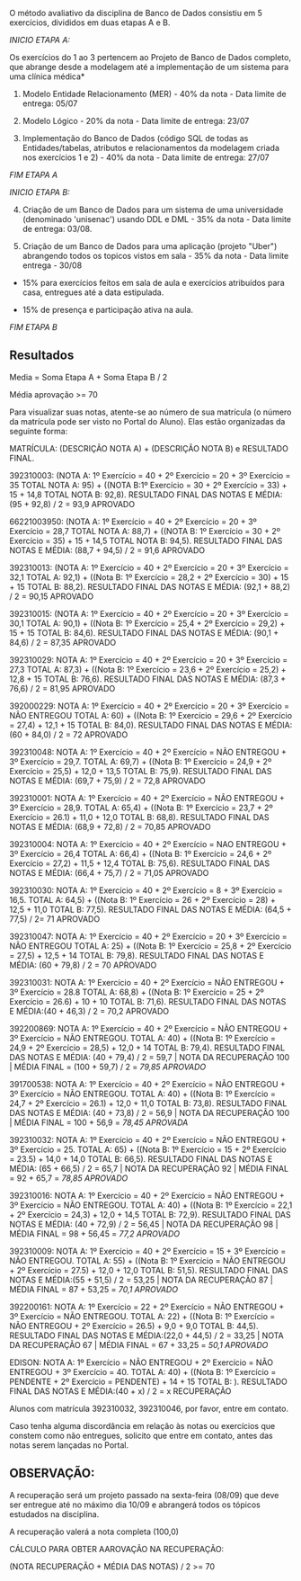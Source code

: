 

O método avaliativo da disciplina de Banco de Dados consistiu em 5 exercícios, divididos em duas etapas A e B.

*INICIO ETAPA A:*

Os exercícios do 1 ao 3 pertencem ao Projeto de Banco de Dados completo, que abrange desde a modelagem até a implementação de um sistema para uma clínica médica*

1) Modelo Entidade Relacionamento (MER) - 40% da nota - Data limite de entrega: 05/07 

2) Modelo Lógico - 20% da nota - Data limite de entrega: 23/07 

3) Implementação do Banco de Dados (código SQL de todas as Entidades/tabelas, atributos e relacionamentos da modelagem criada nos exercícios 1 e 2) - 40% da nota - Data limite de entrega: 27/07

*FIM ETAPA A*


*INICIO ETAPA B:*


4) Criação de um Banco de Dados para um sistema de uma universidade (denominado 'unisenac') usando DDL e DML - 35% da nota - Data limite de entrega: 03/08.

5) Criação de um Banco de Dados para uma aplicação (projeto "Uber") abrangendo todos os topicos vistos em sala - 35% da nota - Data limite entrega - 30/08

+ 15% para exercícios feitos em sala de aula e exercícios atribuídos para casa, entregues até a data estipulada.

+ 15% de presença e participação ativa na aula.



*FIM ETAPA B* 

Resultados 
-

Media = Soma Etapa A + Soma Etapa B / 2

Média aprovação >= 70

Para visualizar suas notas, atente-se ao número de sua matrícula (o número da matrícula pode ser visto no Portal do Aluno). Elas estão organizadas da seguinte forma:

MATRÍCULA: (DESCRIÇÃO NOTA A) + (DESCRIÇÃO NOTA B) e RESULTADO FINAL.

392310003: (NOTA A: 1º Exercício = 40 + 2º Exercício = 20 + 3º Exercício = 35 TOTAL NOTA A: 95) + ((NOTA B:1º Exercício = 30 + 2º Exercício = 33) + 15 + 14,8 TOTAL NOTA B: 92,8). RESULTADO FINAL DAS NOTAS E MÉDIA: (95 + 92,8) / 2 = 93,9 APROVADO

66221003950: (NOTA A: 1º Exercício = 40 + 2º Exercício = 20 + 3º Exercício = 28,7 TOTAL NOTA A: 88,7) + ((NOTA B: 1º Exercício = 30 + 2º Exercício = 35) + 15 + 14,5  TOTAL NOTA B: 94,5). RESULTADO FINAL DAS NOTAS E MÉDIA: (88,7 + 94,5) / 2 = 91,6 APROVADO

392310013:  (NOTA A: 1º Exercício = 40 + 2º Exercício = 20 + 3º Exercício = 32,1 TOTAL A: 92,1) + ((Nota B: 1º Exercício = 28,2 + 2º Exercício = 30) + 15 + 15 TOTAL B: 88,2). RESULTADO FINAL DAS NOTAS E MÉDIA: (92,1 + 88,2) / 2 = 90,15 APROVADO

392310015: (NOTA A: 1º Exercício = 40 + 2º Exercício = 20 + 3º Exercício = 30,1 TOTAL A: 90,1) + ((Nota B: 1º Exercício = 25,4 + 2º Exercício = 29,2) + 15 + 15 TOTAL B: 84,6). RESULTADO FINAL DAS NOTAS E MÉDIA: (90,1 + 84,6) / 2 = 87,35 APROVADO

392310029: NOTA A: 1º Exercício = 40 + 2º Exercício = 20 + 3º Exercício = 27,3 TOTAL A: 87,3) + ((Nota B: 1º Exercício = 23,6 + 2º Exercício = 25,2) + 12,8 + 15 TOTAL B: 76,6). RESULTADO FINAL DAS NOTAS E MÉDIA: (87,3 + 76,6) / 2 = 81,95 APROVADO

392000229: NOTA A: 1º Exercício = 40 + 2º Exercício = 20 + 3º Exercício = NÃO ENTREGOU TOTAL A: 60) + ((Nota B: 1º Exercício = 29,6 + 2º Exercício = 27,4) + 12,1 + 15 TOTAL B: 84,0). RESULTADO FINAL DAS NOTAS E MÉDIA: (60 + 84,0) / 2 = 72 APROVADO

392310048: NOTA A: 1º Exercício = 40 + 2º Exercício = NÃO ENTREGOU + 3º Exercício = 29,7. TOTAL A: 69,7) + ((Nota B: 1º Exercício = 24,9 + 2º Exercício = 25,5) + 12,0 + 13,5 TOTAL B: 75,9). RESULTADO FINAL DAS NOTAS E MÉDIA: (69,7 + 75,9) / 2 = 72,8 APROVADO

392310001: NOTA A: 1º Exercício = 40 + 2º Exercício = NÃO ENTREGOU + 3º Exercício = 28,9. TOTAL A: 65,4) + ((Nota B: 1º Exercício = 23,7 + 2º Exercício = 26.1) + 11,0 + 12,0 TOTAL B: 68,8). RESULTADO FINAL DAS NOTAS E MÉDIA: (68,9 + 72,8) / 2 = 70,85 APROVADO

392310004: NOTA A: 1º Exercício = 40 + 2º Exercício = NAO ENTREGOU + 3º Exercício = 26,4 TOTAL A: 66,4) + ((Nota B: 1º Exercício = 24,6 + 2º Exercício = 27,2) + 11,5 + 12,4 TOTAL B: 75,6). RESULTADO FINAL DAS NOTAS E MÉDIA: (66,4 + 75,7) / 2 = 71,05 APROVADO

392310030: NOTA A: 1º Exercício = 40 + 2º Exercício = 8 + 3º Exercício = 16,5. TOTAL A: 64,5) + ((Nota B: 1º Exercício = 26 + 2º Exercício = 28) + 12,5 + 11,0 TOTAL B: 77,5). RESULTADO FINAL DAS NOTAS E MÉDIA: (64,5 + 77,5) / 2= 71 APROVADO

392310047: NOTA A: 1º Exercício = 40 + 2º Exercício = 20 + 3º Exercício = NÃO ENTREGOU TOTAL A: 25) + ((Nota B: 1º Exercício = 25,8 + 2º Exercício = 27,5) + 12,5 + 14 TOTAL B: 79,8). RESULTADO FINAL DAS NOTAS E MÉDIA: (60 + 79,8) / 2 = 70 APROVADO


392310031: NOTA A: 1º Exercício = 40 + 2º Exercício = NÃO ENTREGOU + 3º Exercício = 28.8 TOTAL A: 68,8) + ((Nota B: 1º Exercício = 25 + 2º Exercício = 26.6) + 10 + 10 TOTAL B: 71,6). RESULTADO FINAL DAS NOTAS E MÉDIA:(40 + 46,3) / 2 = 70,2 APROVADO

392200869: NOTA A: 1º Exercício = 40 + 2º Exercício = NÃO ENTREGOU + 3º Exercício = NÃO ENTREGOU. TOTAL A: 40) + ((Nota B: 1º Exercício = 24,9 + 2º Exercício = 28,5) + 12,0 + 14 TOTAL B: 79,4). RESULTADO FINAL DAS NOTAS E MÉDIA: (40 + 79,4) / 2 = 59,7 | NOTA DA RECUPERAÇÃO 100 | MÉDIA FINAL = (100 + 59,7) / 2 = *79,85 APROVADO*

391700538: NOTA A: 1º Exercício = 40 + 2º Exercício = NÃO ENTREGOU + 3º Exercício = NÃO ENTREGOU. TOTAL A: 40) + ((Nota B: 1º Exercício = 24,7 + 2º Exercício = 26.1) + 12,0 + 11,0 TOTAL B: 73,8). RESULTADO FINAL DAS NOTAS E MÉDIA: (40 + 73,8) / 2 = 56,9 | NOTA DA RECUPERAÇÃO 100 | MÉDIA FINAL = 100 + 56,9 = *78,45 APROVADA*

392310032: NOTA A: 1º Exercício = 40 + 2º Exercício = NÃO ENTREGOU + 3º Exercício = 25. TOTAL A: 65) + ((Nota B: 1º Exercício = 15 + 2º Exercício = 23.5) + 14,0 + 14,0 TOTAL B: 66,5). RESULTADO FINAL DAS NOTAS E MÉDIA: (65 + 66,5) / 2 = 65,7 | NOTA DA RECUPERAÇÃO 92 | MÉDIA FINAL = 92 + 65,7 = *78,85 APROVADO*

392310016: NOTA A: 1º Exercício = 40 + 2º Exercício = NÃO ENTREGOU + 3º Exercício = NÃO ENTREGOU. TOTAL A: 40) + ((Nota B: 1º Exercício = 22,1 + 2º Exercício = 24,3) + 12,0 + 14,5 TOTAL B: 72,9). RESULTADO FINAL DAS NOTAS E MÉDIA: (40 + 72,9) / 2 = 56,45  | NOTA DA RECUPERAÇÃO 98 | MÉDIA FINAL = 98 + 56,45 = *77,2 APROVADO*

392310009:  NOTA A: 1º Exercício = 40 + 2º Exercício = 15 + 3º Exercício = NÃO ENTREGOU. TOTAL A: 55) + ((Nota B: 1º Exercício = NÃO ENTREGOU + 2º Exercício = 27.5) + 12,0 + 12,0 TOTAL B: 51,5). RESULTADO FINAL DAS NOTAS E MÉDIA:(55 + 51,5) / 2 = 53,25  | NOTA DA RECUPERAÇÃO 87 | MÉDIA FINAL = 87 + 53,25 = *70,1 APROVADO*

392200161: NOTA A: 1º Exercício = 22 + 2º Exercício = NÃO ENTREGOU + 3º Exercício = NÃO ENTREGOU. TOTAL A: 22) + ((Nota B: 1º Exercício = NÃO ENTREGOU + 2º Exercício = 26.5) + 9,0 + 9,0 TOTAL B: 44,5). RESULTADO FINAL DAS NOTAS E MÉDIA:(22,0 + 44,5) / 2 = 33,25  | NOTA DA RECUPERAÇÃO 67 | MÉDIA FINAL = 67 + 33,25 = *50,1 APROVADO*

EDISON: NOTA A: 1º Exercício = NÃO ENTREGOU + 2º Exercício = NÃO ENTREGOU + 3º Exercício = 40. TOTAL A: 40) + ((Nota B: 1º Exercício = PENDENTE + 2º Exercício = PENDENTE) + 14 + 15 TOTAL B: ). RESULTADO FINAL DAS NOTAS E MÉDIA:(40 + x) / 2 = x RECUPERAÇÃO

Alunos com matrícula 392310032, 392310046, por favor, entre em contato.

Caso tenha alguma discordância em relação às notas ou exercícios que constem como não entregues, solicito que entre em contato, antes das notas serem lançadas no Portal.

OBSERVAÇÃO:
-
A recuperação será um projeto passado na sexta-feira (08/09) que deve ser entregue até no máximo dia 10/09 e abrangerá todos os tópicos estudados na disciplina.

A recuperação valerá a nota completa (100,0)

CÁLCULO PARA OBTER AAROVAÇÃO NA RECUPERAÇÃO:

(NOTA RECUPERAÇÃO + MÉDIA DAS NOTAS) / 2 >= 70




